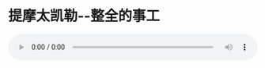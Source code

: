 # 提摩太凯勒--整全的事工

<audio style="width: 100%;" preload="false" controls controlslist="nodownload"><source src="//cdn.wechat.edu.pl/audio/mp3/old/12304.mp3" type="audio/mpeg">Your browser does not support the audio element.</audio>


